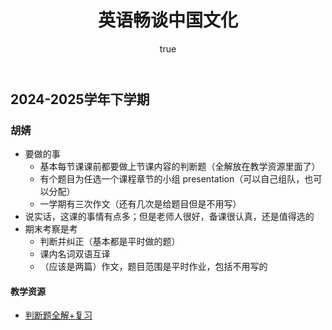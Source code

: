 ﻿---
title: 英语畅谈中国文化
dir:
  link: true
author:
    - name: KirisameVanilla
      url: https://vanillaaaa.org/
---

## 2024-2025学年下学期

### 胡婧

- 要做的事
  - 基本每节课课前都要做上节课内容的判断题（全解放在教学资源里面了）
  - 有个题目为任选一个课程章节的小组 presentation（可以自己组队，也可以分配）
  - 一学期有三次作文（还有几次是给题目但是不用写）
- 说实话，这课的事情有点多；但是老师人很好，备课很认真，还是值得选的
- 期末考察是考
  - 判断并纠正（基本都是平时做的题）
  - 课内名词双语互译
  - （应该是两篇）作文，题目范围是平时作业，包括不用写的

#### 教学资源

- [判断题全解+复习](https://drive.vanillaaaa.org/SharedCourses/大学英语教学部/英语畅谈中国文化/2024-2025学年下学期/胡婧/判断+复习.pdf)
